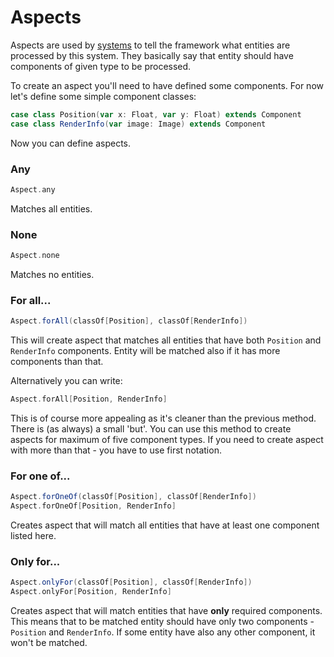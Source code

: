 # Aspects

Aspects are used by [systems](systems.md) to tell the framework what entities are processed by this
system. They basically say that entity should have components of given type to be processed.

To create an aspect you'll need to have defined some components. For now let's define some simple
component classes:

```scala
case class Position(var x: Float, var y: Float) extends Component
case class RenderInfo(var image: Image) extends Component
```

Now you can define aspects.

### Any

```scala
Aspect.any
```

Matches all entities.

### None

```scala
Aspect.none
```

Matches no entities.
### For all...

```scala
Aspect.forAll(classOf[Position], classOf[RenderInfo])
```

This will create aspect that matches all entities that have both `Position` and `RenderInfo`
components. Entity will be matched also if it has more components than that.


Alternatively you can write:

```scala
Aspect.forAll[Position, RenderInfo]
```

This is of course more appealing as it's cleaner than the previous method. There is (as always) a
small 'but'. You can use this method to create aspects for maximum of five component types. If you
need to create aspect with more than that - you have to use first notation.

### For one of...

```scala
Aspect.forOneOf(classOf[Position], classOf[RenderInfo])
Aspect.forOneOf[Position, RenderInfo]
```

Creates aspect that will match all entities that have at least one component listed here.


### Only for...

```scala
Aspect.onlyFor(classOf[Position], classOf[RenderInfo])
Aspect.onlyFor[Position, RenderInfo]
```

Creates aspect that will match entities that have **only** required components. This means that to
be matched entity should have only two components - `Position` and `RenderInfo`. If some entity have
also any other component, it won't be matched.
